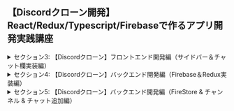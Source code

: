 ## 【Discordクローン開発】React/Redux/Typescript/Firebaseで作るアプリ開発実践講座

<details>
<summary>セクション3: 【Discordクローン】フロントエンド開発編（サイドバー＆チャット欄実装編）</summary>

| NO | 内容 |
| ---- | ---- |
| 8. | ReactとTypescriptでDiscordクローン開発用プロジェクトを作成しよう |
| 9. | CSSのスタイリングはSassで記述してみよう |
| 10. | サイドバーコンポーネントを作成してみよう |
| 11. | サイドバーの中身のHTMLとCSSの記述をはじめよう |
| 12. | 【補足】ブラウザ上の色を取得できるグーグル拡張機能の紹介|
| 13. | MaterialUIをインストールしてアイコンを利用してみよう |
| 14. | Discordチャンネルのヘッダーを記述してみよう |
| 15. | Discordチャンネルリストを作成してみよう |
| 16. | サイドバーのフッターアカウントを作成してみよう |
| 17. | サイドバーフッターをCSSでスタイリングしてみよう |
| 18. | Googlefontで全体の文字フォントを変更してみよう |
| 19. |  Discordチャットコンポーネントを作成してみよう |
| 20. | チャットヘッダーを作成してみよう |
| 21. | チャットヘッダーをCSSでスタイリングしてみよう |
| 22. | Discordチャット送信のHTMLとCSSを実装してみよう |
| 23. | チャットメッセージコンポーネントを作成してみよう |
| 24. | 【補足】HTMLとCSSを記述するときの考え方について |
| 25. | 【補足】Discordアイコンを追加しよう |

</details>

<details>
<summary>セクション4: 【Discordクローン】バックエンド開発編（Firebase＆Redux実装編） </summary>

| NO | 内容 |
| ---- | ---- |
| 26. | Firebaseの準備をはじめよう |
| 27. | Firebaseの初期設定をはじめよう |
| 28. | ReduxをTypescriptで用意してみよう |
| 29. | StoreとuserSliceを準備してみよう |
| 30. | ユーザーの初期状態をTypescriptで準備してみよう |
| 31. | Providerを使ってアプリ全体でstoreが使える状態にしよう |
| 32. | ログイン用ページを作成してみよう |
| 33. | 型付きのuseSelectorとuseDispatchを準備しよう |
| 34. | Firebaseを使ってGoogleログイン機能を実装してみよう |
| 35. | ログインしたユーザー情報をStoreに通知して状態更新しよう |
| 36. | ログアウト機能とログインしたユーザー情報をUIに反映させよう |
| 37. | 【補足】Redux DevToolsプラグインでstate状態を視覚的に確認してみよう |

</details>
<details>
<summary>セクション5: 【Discordクローン】バックエンド開発編（FireStore & チャンネル & チャット追加編） </summary>

| NO | 内容 |
| ---- | ---- |
| 38. | CloudFirestoreにチャンネルデータを設定してみよう |
| 39. | onSnapshotでチャンネルデータをリアルタイムで取得してみよう |
| 40. | react-error-boundaryライブラリでエラーの詳細を出力してみよう |
| 41. | エラーを修正してチャンネルデータを取得してみよう |
<!-- | 42. | チャンネルデータをDiscordに出力してみよう : その１ |
| 43. | チャンネルデータをDiscordに出力してみよう : その2 |
| 44. | コレクションを取り出すカスタムフックスを作ってみよう |
| 45. | Discordチャンネルを追加する実装をしてみよう |
| 46. | チャンネル情報をReduxで管理してみよう |
| 47. | 設定したReducerに名前をつけてエラーを回避してみよう |
| 48. | チャット送信するために入力文字列を取得してみよう |
| 49. | サブコレクションにメッセージ情報を追加してみよう |
| 50. | onSnapshotでリアルタイムでメッセージ情報を取得してみよう |
| 51. | ディスコードチャット欄にメッセージを表示してみよう |
| 52. | メッセージを投稿した順番にソートして表示してみよう |
| 53. | 投稿しすぎるとレイアウトがずれるバグを修正してみよう |
| 54. | 【補足】サブコレクションデータ取得をカスタムフックスで切り出してみよう | -->

</details>

